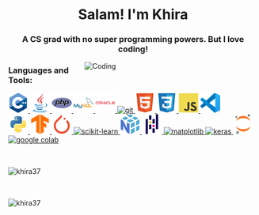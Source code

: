 <h1 align="center">Salam! I'm Khira</h1>
<h3 align="center">A CS grad with no super programming powers. But I love coding!</h3>
<img align="right" alt="Coding" width="350" src="https://i.pinimg.com/originals/35/b8/c2/35b8c2acd5f45b4279cdab846094a7bd.jpg">


<h3 align="left">Languages and Tools:</h3>
<p align="left">
  <!-- C++ -->
  <a href="https://www.w3schools.com/cpp/" target="_blank" rel="noreferrer">
    <img src="https://raw.githubusercontent.com/devicons/devicon/master/icons/cplusplus/cplusplus-original.svg" alt="cplusplus" width="40" height="40"/>
  </a>

  <!-- Java -->
  <a href="https://www.java.com" target="_blank" rel="noreferrer">
    <img src="https://raw.githubusercontent.com/devicons/devicon/master/icons/java/java-original.svg" alt="java" width="40" height="40"/>
  </a>

  <!-- PHP -->
  <a href="https://www.php.net" target="_blank" rel="noreferrer">
    <img src="https://raw.githubusercontent.com/devicons/devicon/master/icons/php/php-original.svg" alt="php" width="40" height="40"/>
  </a>

  <!-- MySQL -->
  <a href="https://www.mysql.com/" target="_blank" rel="noreferrer">
    <img src="https://raw.githubusercontent.com/devicons/devicon/master/icons/mysql/mysql-original-wordmark.svg" alt="mysql" width="40" height="40"/>
  </a>

  <!-- Oracle -->
  <a href="https://www.oracle.com/" target="_blank" rel="noreferrer">
    <img src="https://raw.githubusercontent.com/devicons/devicon/master/icons/oracle/oracle-original.svg" alt="oracle" width="40" height="40"/>
  </a>

  <!-- Git -->
  <a href="https://git-scm.com/" target="_blank" rel="noreferrer">
    <img src="https://www.vectorlogo.zone/logos/git-scm/git-scm-icon.svg" alt="git" width="40" height="40"/>
  </a>

  <!-- HTML5 -->
  <a href="https://developer.mozilla.org/en-US/docs/Web/HTML" target="_blank" rel="noreferrer">
    <img src="https://raw.githubusercontent.com/devicons/devicon/master/icons/html5/html5-original.svg" alt="html5" width="40" height="40"/>
  </a>

  <!-- CSS3 -->
  <a href="https://developer.mozilla.org/en-US/docs/Web/CSS" target="_blank" rel="noreferrer">
    <img src="https://raw.githubusercontent.com/devicons/devicon/master/icons/css3/css3-original.svg" alt="css3" width="40" height="40"/>
  </a>

  <!-- JavaScript -->
  <a href="https://developer.mozilla.org/en-US/docs/Web/JavaScript" target="_blank" rel="noreferrer">
    <img src="https://raw.githubusercontent.com/devicons/devicon/master/icons/javascript/javascript-original.svg" alt="javascript" width="40" height="40"/>
  </a>

  <!-- VS Code -->
  <a href="https://code.visualstudio.com/" target="_blank" rel="noreferrer">
    <img src="https://raw.githubusercontent.com/devicons/devicon/master/icons/vscode/vscode-original.svg" alt="vscode" width="40" height="40"/>
  </a>

  <br>

  <!-- Python -->
  <a href="https://www.python.org" target="_blank" rel="noreferrer">
    <img src="https://raw.githubusercontent.com/devicons/devicon/master/icons/python/python-original.svg" alt="python" width="40" height="40"/>
  </a>
  
  <!-- TensorFlow -->
  <a href="https://www.tensorflow.org/" target="_blank" rel="noreferrer">
    <img src="https://raw.githubusercontent.com/devicons/devicon/master/icons/tensorflow/tensorflow-original.svg" alt="tensorflow" width="40" height="40"/>
  </a>

  <!-- PyTorch -->
  <a href="https://pytorch.org/" target="_blank" rel="noreferrer">
    <img src="https://raw.githubusercontent.com/devicons/devicon/master/icons/pytorch/pytorch-original.svg" alt="pytorch" width="40" height="40"/>
  </a>

  <!-- scikit-learn -->
  <a href="https://scikit-learn.org/" target="_blank" rel="noreferrer">
    <img src="https://upload.wikimedia.org/wikipedia/commons/0/05/Scikit_learn_logo_small.svg" alt="scikit-learn" width="40" height="40"/>
  </a>

  <!-- NumPy -->
  <a href="https://numpy.org/" target="_blank" rel="noreferrer">
    <img src="https://raw.githubusercontent.com/devicons/devicon/master/icons/numpy/numpy-original.svg" alt="numpy" width="40" height="40"/>
  </a>

  <!-- Pandas -->
  <a href="https://pandas.pydata.org/" target="_blank" rel="noreferrer">
    <img src="https://raw.githubusercontent.com/devicons/devicon/master/icons/pandas/pandas-original.svg" alt="pandas" width="40" height="40"/>
  </a>

  <!-- Matplotlib -->
  <a href="https://matplotlib.org/" target="_blank" rel="noreferrer">
    <img src="https://upload.wikimedia.org/wikipedia/commons/8/84/Matplotlib_icon.svg" alt="matplotlib" width="40" height="40"/>
  </a>

  <!-- Keras -->
  <a href="https://keras.io/" target="_blank" rel="noreferrer">
    <img src="https://upload.wikimedia.org/wikipedia/commons/a/ae/Keras_logo.svg" alt="keras" width="40" height="40"/>
  </a>

  <!-- Jupyter -->
  <a href="https://jupyter.org/" target="_blank" rel="noreferrer">
    <img src="https://raw.githubusercontent.com/devicons/devicon/master/icons/jupyter/jupyter-original.svg" alt="jupyter" width="40" height="40"/>
  </a>

  <!-- Google Colab -->
  <a href="https://colab.research.google.com/" target="_blank" rel="noreferrer">
    <img src="https://upload.wikimedia.org/wikipedia/commons/d/d0/Google_Colaboratory_SVG_Logo.svg" alt="google colab" width="40" height="40"/>
  </a>
</p>


<br>

<p><img align="center" src="https://github-readme-stats.vercel.app/api/top-langs?username=khira37&show_icons=true&locale=en&layout=compact" alt="khira37" /></p>
<br>

<p><img align="center" src="https://github-readme-streak-stats.herokuapp.com/?user=khira37&" alt="khira37" /></p>
